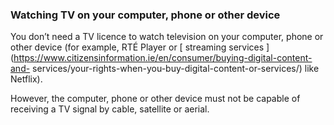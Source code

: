 ###  Watching TV on your computer, phone or other device

You don’t need a TV licence to watch television on your computer, phone or
other device (for example, RTÉ Player or [ streaming services
](https://www.citizensinformation.ie/en/consumer/buying-digital-content-and-
services/your-rights-when-you-buy-digital-content-or-services/) like Netflix).

However, the computer, phone or other device must not be capable of receiving
a TV signal by cable, satellite or aerial.
